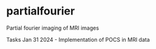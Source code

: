 # partialfourier
Partial fourier imaging of MRI images 

Tasks
Jan 31 2024 - Implementation of POCS in MRI data
